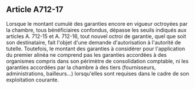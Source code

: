 Article A712-17
----
Lorsque le montant cumulé des garanties encore en vigueur octroyées par la
chambre, tous bénéficiaires confondus, dépasse les seuils indiqués aux articles
A. 712-15 et A. 712-16, tout nouvel octroi de garantie, quel que soit son
destinataire, fait l'objet d'une demande d'autorisation à l'autorité de tutelle.
Toutefois, le montant des garanties à considérer pour l'application du premier
alinéa ne comprend pas les garanties accordées à des organismes compris dans son
périmètre de consolidation comptable, ni les garanties accordées par la chambre
à des tiers (fournisseurs, administrations, bailleurs...) lorsqu'elles sont
requises dans le cadre de son exploitation courante.
